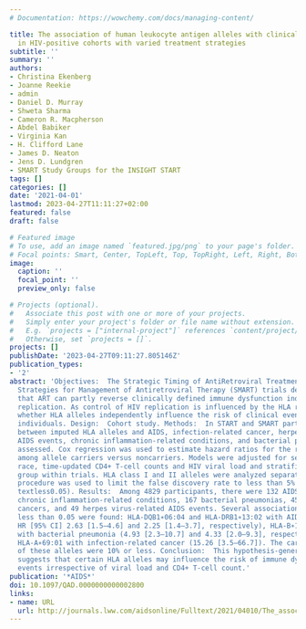 ```yaml
---
# Documentation: https://wowchemy.com/docs/managing-content/

title: The association of human leukocyte antigen alleles with clinical disease progression
  in HIV-positive cohorts with varied treatment strategies
subtitle: ''
summary: ''
authors:
- Christina Ekenberg
- Joanne Reekie
- admin
- Daniel D. Murray
- Shweta Sharma
- Cameron R. Macpherson
- Abdel Babiker
- Virginia Kan
- H. Clifford Lane
- James D. Neaton
- Jens D. Lundgren
- SMART Study Groups for the INSIGHT START
tags: []
categories: []
date: '2021-04-01'
lastmod: 2023-04-27T11:11:27+02:00
featured: false
draft: false

# Featured image
# To use, add an image named `featured.jpg/png` to your page's folder.
# Focal points: Smart, Center, TopLeft, Top, TopRight, Left, Right, BottomLeft, Bottom, BottomRight.
image:
  caption: ''
  focal_point: ''
  preview_only: false

# Projects (optional).
#   Associate this post with one or more of your projects.
#   Simply enter your project's folder or file name without extension.
#   E.g. `projects = ["internal-project"]` references `content/project/deep-learning/index.md`.
#   Otherwise, set `projects = []`.
projects: []
publishDate: '2023-04-27T09:11:27.805146Z'
publication_types:
- '2'
abstract: 'Objectives:  The Strategic Timing of AntiRetroviral Treatment (START) and
  Strategies for Management of Antiretroviral Therapy (SMART) trials demonstrated
  that ART can partly reverse clinically defined immune dysfunction induced by HIV
  replication. As control of HIV replication is influenced by the HLA region, we explored
  whether HLA alleles independently influence the risk of clinical events in HIV+
  individuals. Design:  Cohort study. Methods:  In START and SMART participants, associations
  between imputed HLA alleles and AIDS, infection-related cancer, herpes virus-related
  AIDS events, chronic inflammation-related conditions, and bacterial pneumonia were
  assessed. Cox regression was used to estimate hazard ratios for the risk of events
  among allele carriers versus noncarriers. Models were adjusted for sex, age, geography,
  race, time-updated CD4+ T-cell counts and HIV viral load and stratified by treatment
  group within trials. HLA class I and II alleles were analyzed separately. The Benjamini--Hochberg
  procedure was used to limit the false discovery rate to less than 5% (i.e. q value
  textless0.05). Results:  Among 4829 participants, there were 132 AIDS events, 136
  chronic inflammation-related conditions, 167 bacterial pneumonias, 45 infection-related
  cancers, and 49 herpes virus-related AIDS events. Several associations with q value
  less than 0.05 were found: HLA-DQB1∗06:04 and HLA-DRB1∗13:02 with AIDS (adjusted
  HR [95% CI] 2.63 [1.5–4.6] and 2.25 [1.4–3.7], respectively), HLA-B∗15:17 and HLA-DPB1∗15:01
  with bacterial pneumonia (4.93 [2.3–10.7] and 4.33 [2.0–9.3], respectively), and
  HLA-A∗69:01 with infection-related cancer (15.26 [3.5–66.7]). The carriage frequencies
  of these alleles were 10% or less. Conclusion:  This hypothesis-generating study
  suggests that certain HLA alleles may influence the risk of immune dysfunction-related
  events irrespective of viral load and CD4+ T-cell count.'
publication: '*AIDS*'
doi: 10.1097/QAD.0000000000002800
links:
- name: URL
  url: http://journals.lww.com/aidsonline/Fulltext/2021/04010/The_association_of_human_leukocyte_antigen_alleles.9.aspx
---
```


